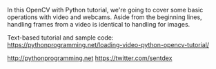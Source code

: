 In this OpenCV with Python tutorial, we're going to cover some basic operations with video and webcams. Aside from the beginning lines, handling frames from a video is identical to handling for images. 

Text-based tutorial and sample code: https://pythonprogramming.net/loading-video-python-opencv-tutorial/

http://pythonprogramming.net
https://twitter.com/sentdex